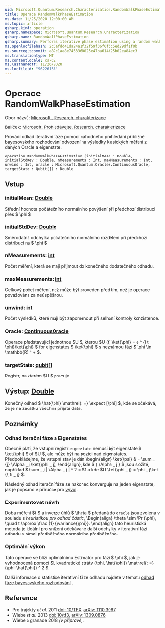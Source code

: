 ```yaml
---
uid: Microsoft.Quantum.Research.Characterization.RandomWalkPhaseEstimation
title: Operace RandomWalkPhaseEstimation
ms.date: 11/25/2020 12:00:00 AM
ms.topic: article
qsharp.kind: operation
qsharp.namespace: Microsoft.Quantum.Research.Characterization
qsharp.name: RandomWalkPhaseEstimation
qsharp.summary: Performs iterative phase estimation using a random walk to approximate Bayesian inference on the classical measurement results from a given oracle and eigenstate.
ms.openlocfilehash: 2c3afdd41da24a1f32f59f36f0f5c5ed29df1f0b
ms.sourcegitcommit: a87c1aa8e7453360025e47ba614f25b02ea84ec3
ms.translationtype: MT
ms.contentlocale: cs-CZ
ms.lasthandoff: 11/26/2020
ms.locfileid: "96226158"
---
```

# <a name="randomwalkphaseestimation-operation"></a>Operace RandomWalkPhaseEstimation

Obor názvů: [Microsoft.. Research. charakterizace](xref:Microsoft.Quantum.Research.Characterization)

Balíček: [Microsoft. Prohledávejte. Research. charakterizace](https://nuget.org/packages/Microsoft.Quantum.Research.Characterization)


Provádí odhad iterativní fáze pomocí náhodného prohledání přibližné bayesovského rozhodování odvození na výsledky klasických měření z daných Oracle a eigenstate.

```qsharp
operation RandomWalkPhaseEstimation (initialMean : Double, initialStdDev : Double, nMeasurements : Int, maxMeasurements : Int, unwind : Int, oracle : Microsoft.Quantum.Oracles.ContinuousOracle, targetState : Qubit[]) : Double
```


## <a name="input"></a>Vstup

### <a name="initialmean--double"></a>initialMean: [Double](xref:microsoft.quantum.lang-ref.double)

Střední hodnota počátečního normálního povýšení při předchozí distribuci přes $ \phi $


### <a name="initialstddev--double"></a>initialStdDev: [Double](xref:microsoft.quantum.lang-ref.double)

Směrodatná odchylka počátečního normálního rozdělení při předchozí distribuci na $ \phi $


### <a name="nmeasurements--int"></a>nMeasurements: [int](xref:microsoft.quantum.lang-ref.int)

Počet měření, která se mají přijmout do konečného dodatečného odhadu.


### <a name="maxmeasurements--int"></a>maxMeasurements: [int](xref:microsoft.quantum.lang-ref.int)

Celkový počet měření, než může být proveden před tím, než je operace považována za neúspěšnou.


### <a name="unwind--int"></a>unwind: [int](xref:microsoft.quantum.lang-ref.int)

Počet výsledků, které mají být zapomenout při selhání kontroly konzistence.


### <a name="oracle--continuousoracle"></a>Oracle: [ContinuousOracle](xref:Microsoft.Quantum.Oracles.ContinuousOracle)

Operace představující jednotnou $U $, kterou $U (t) \ket{\phi} = e ^ {i t \phi}\ket{\phi} $ for eigenstates $ \ket{\phi} $ s neznámou fází $ \phi \in \mathbb{R} ^ + $.


### <a name="targetstate--qubit"></a>targetState: [qubit](xref:microsoft.quantum.lang-ref.qubit)[]

Registr, na kterém $U $ pracuje.



## <a name="output--double"></a>Výstup: [Double](xref:microsoft.quantum.lang-ref.double)

Konečný odhad $ \hat{\phi} \mathrel{: =} \expect [\phi] $, kde se očekává, že je na začátku všechna přijatá data.

## <a name="remarks"></a>Poznámky

### <a name="iterative-phase-estimation-and-eigenstates"></a>Odhad iterační fáze a Eigenstates

Obecně platí, že vstupní registr `eigenstate` nemusí být eigenstate $ \ket{\phi} $ of $U $, ale může být na pozici nad eigenstates. Předpokládejme, že vstupní stav je dán \begin{align} \ket{\psi} & = \sum \_ {j} \Alpha \_ j \ket{\phi \_ j}, \end{align}, kde $ \{ \Alpha \_ j \} $ jsou složité, například $ \sum \_ j | \Alpha \_ j | ^ 2 = $1 a kde $U \ket{\phi \_ j} = \phi \_ j\ket {\ fí \_ j} $.

Následný odhad iterační fáze se nakonec konverguje na jeden eigenstate, jak je popsáno v příručce pro [vývoj](xref:microsoft.quantum.libraries.characterization#iterative-phase-estimation-without-eigenstates).

### <a name="experiment-design"></a>Experimentovat návrh

Doba měření $t $ a inverze úhlů $ \theta $ předaná do `oracle` jsou zvolena v souladu s *heuristikou pro odhad částic*, \Begin{align} \theta \sim \Pr (\phi), \quad t \approx \frac {1} {\variance{\phi}}.
\end{align} tato heuristická metoda je ideální pro snížení očekávané další odchylky v iterativní fázi odhadu v rámci předběžného normálního předběžného.

### <a name="optimality"></a>Optimální výkon

Tato operace se blíží optimálnímu Estimator pro fázi $ \phi $, jak je vyhodnocená pomocí $L kvadratické ztráty (\phi, \hat{\phi}) \mathrel{: =} (\phi-\hat{\phi}) ^ 2 $.

Další informace o statistice iterativní fáze odhadu najdete v tématu [odhad fáze bayesovského rozhodování](xref:microsoft.quantum.libraries.characterization#bayesian-phase-estimation) .

## <a name="references"></a>Reference

- Pro trajekty *et al.* 2011 [doi: 10/TFX](https://doi.org/10.1007/s11128-012-0407-6), [arXiv: 1110.3067](https://arxiv.org/abs/1110.3067).
- Wiebe *et al.* 2013 [doi: 10/tf3](https://doi.org/10.1103/PhysRevLett.112.190501), [arXiv: 1309.0876](https://arxiv.org/abs/1309.0876)
- Wiebe a granade 2018 *(v přípravě)*.